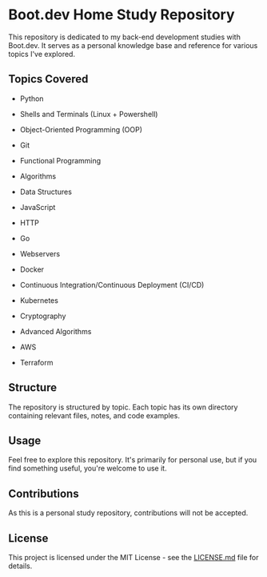 # Boot.dev Home Study Repository

This repository is dedicated to my back-end development studies with Boot.dev. 
It serves as a personal knowledge base and reference for various topics I've explored.

## Topics Covered

- Python
- Shells and Terminals (Linux + Powershell)
- Object-Oriented Programming (OOP)
- Git
- Functional Programming
- Algorithms
- Data Structures
- JavaScript
- HTTP
- Go
- Webservers
- Docker
- Continuous Integration/Continuous Deployment (CI/CD)
- Kubernetes
- Cryptography
- Advanced Algorithms

- AWS
- Terraform

## Structure

The repository is structured by topic. Each topic has its own directory containing relevant files, notes, and code examples.

## Usage

Feel free to explore this repository. It's primarily for personal use, but if you find something useful, you're welcome to use it.

## Contributions

As this is a personal study repository, contributions will not be accepted.

## License

This project is licensed under the MIT License - see the [LICENSE.md](LICENSE.md) file for details.
